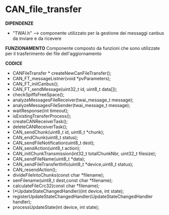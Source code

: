# CAN_file_transfer

**DIPENDENZE**
- "TWAI.h" --> componente utilizzato per la gestione dei messaggi canbus da inviare e da ricevere

**FUNZIONAMENTO**
Componente composto da funzioni che sono utilizzate per il trasferimento dei file dell'aggiornamento

**CODICE**
- CANFileTransfer * createNewCanFileTransfer();
- CAN_FT_messageListner(void *pvParameters);
- CAN_FT_initCanbus();
- CAN_FT_sendMessage(uint32_t id, uint8_t data[]);
- checkSpiffsFreeSpace();
- analyzeMessagesFileReceiver(twai_message_t message);
- analyzeMessagesFileSender(twai_message_t message);
- waitResponse(int timeout);
- isExistingTransferProcess();
- createCANReceiverTask();
- deleteCANReceiverTask();
- CAN_sendChunk(uint8_t id, uint8_t *chunk);
- CAN_endChunk(uint8_t status);
- CAN_sendFileNotification(uint8_t dest);
- CAN_sendAction(uint8_t action);
- CAN_initChunkTransmission(int32_t totalChunkNbr, uint32_t filesize);
- CAN_sendFileName(uint8_t *data);
- CAN_sendFileTransfertInfo(uint8_t *device,uint8_t status);
- CAN_resendAction();
- divideFileIntoChunks(const char *filename);
- senFilename(uint8_t dest,const char *filename);
- calculateFileCrc32(const char *filename);
- (*UpdateStateChangedHandler)(int device, int state);
- registerUpdateStateChangedHandler(UpdateStateChangedHandler handler);
- processUpdateState(int device, int state);
